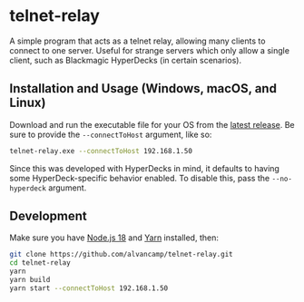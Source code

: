 # telnet-relay

A simple program that acts as a telnet relay, allowing many clients to connect to one server. Useful for strange servers which only allow a single client, such as Blackmagic HyperDecks (in certain scenarios).

## Installation and Usage (Windows, macOS, and Linux)

Download and run the executable file for your OS from the [latest release](https://github.com/alvancamp/telnet-relay/releases). Be sure to provide the `--connectToHost` argument, like so:

```bash
telnet-relay.exe --connectToHost 192.168.1.50
```

Since this was developed with HyperDecks in mind, it defaults to having some HyperDeck-specific behavior enabled. To disable this, pass the `--no-hyperdeck` argument.

## Development

Make sure you have [Node.js 18](https://nodejs.org/en/download) and [Yarn](https://classic.yarnpkg.com/lang/en/docs/install) installed, then:

```bash
git clone https://github.com/alvancamp/telnet-relay.git
cd telnet-relay
yarn
yarn build
yarn start --connectToHost 192.168.1.50
```
